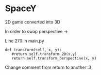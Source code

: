 # SpaceY
2D game converted into 3D

In order to swap perspective ->

Line 270 in main.py

    def transform(self, x, y):
       #return self.transform_2D(x,y)
       return self.transform_perspective(x, y)
     
Change comment from return to another
:3
